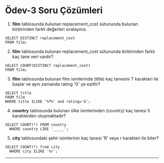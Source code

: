 # Ödev-3 Soru Çözümleri

1. **film** tablosunda bulunan replacement_cost sütununda bulunan birbirinden farklı değerleri sıralayınız.
```
SELECT DISTINCT replacement_cost
FROM film;
```
2. **film** tablosunda bulunan replacement_cost sütununda birbirinden farklı kaç tane veri vardır?
```
SELECT COUNT(DISTINCT replacement_cost)
FROM film;
```
3. **film**  tablosunda bulunan film isimlerinde (title) kaç tanesini T karakteri ile başlar ve aynı zamanda rating 'G' ye eşittir?
```  
SELECT title
FROM film
WHERE title ILIKE '%T%' and rating='G';
```
4. **country** tablosunda bulunan ülke isimlerinden (country) kaç tanesi 5 karakterden oluşmaktadır?
```
SELECT COUNT(*) FROM country
  WHERE country LIKE '_____';
```
5. **city** tablosundaki şehir isimlerinin kaç tanesi 'R' veya r karakteri ile biter?
```
SELECT COUNT(*) from city
  WHERE city ILIKE '%r';
```
---
